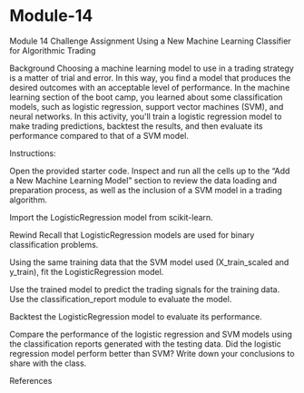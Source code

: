 # Module-14
Module 14 Challenge Assignment
Using a New Machine Learning Classifier for Algorithmic Trading

Background
Choosing a machine learning model to use in a trading strategy is a matter of trial and error. In this way, you find a model that produces the desired outcomes with an acceptable level of performance.
In the machine learning section of the boot camp, you learned about some classification models, such as logistic regression, support vector machines (SVM), and neural networks. In this activity, you'll train a logistic regression model to make trading predictions, backtest the results, and then evaluate its performance compared to that of a SVM model.

Instructions:


Open the provided starter code. Inspect and run all the cells up to the “Add a New Machine Learning Model” section to review the data loading and preparation process, as well as the inclusion of a SVM model in a trading algorithm.


Import the LogisticRegression model from scikit-learn.

Rewind Recall that LogisticRegression models are used for binary classification problems.



Using the same training data that the SVM model used (X_train_scaled and y_train), fit the LogisticRegression model.


Use the trained model to predict the trading signals for the training data. Use the classification_report module to evaluate the model.


Backtest the LogisticRegression model to evaluate its performance.


Compare the performance of the logistic regression and SVM models using the classification reports generated with the testing data.  Did the logistic regression model perform better than SVM? Write down your conclusions to share with the class.



References
